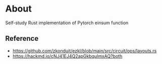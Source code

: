 # About

Self-study Rust implementation of Pytorch einsum function

## Reference

- https://github.com/zkonduit/ezkl/blob/main/src/circuit/ops/layouts.rs
- https://hackmd.io/cNJ41EJ4Q2apGkbqulmxAQ?both
